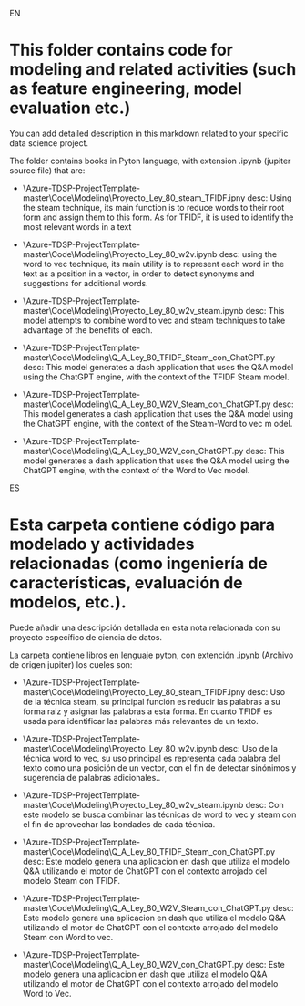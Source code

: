 EN
# This folder contains code for modeling and related activities (such as feature engineering, model evaluation etc.)

You can add detailed description in this markdown related to your specific data science project.

 The folder contains books in Pyton language, with extension .ipynb (jupiter source file) that are:
   * \Azure-TDSP-ProjectTemplate-master\Code\Modeling\Proyecto_Ley_80_steam_TFIDF.ipny
       desc:  Using the steam technique, its main function is to reduce words to their root form and assign them to this form. As for TFIDF, it is used to identify the most relevant words in a text

   * \Azure-TDSP-ProjectTemplate-master\Code\Modeling\Proyecto_Ley_80_w2v.ipynb
       desc:  using the word to vec technique, its main utility is to represent each word in the text as a position in a vector, in order to detect synonyms and suggestions for additional words.

   * \Azure-TDSP-ProjectTemplate-master\Code\Modeling\Proyecto_Ley_80_w2v_steam.ipynb
       desc:  This model attempts to combine word to vec and steam techniques to take advantage of the benefits of each.
       
   * \Azure-TDSP-ProjectTemplate-master\Code\Modeling\Q_A_Ley_80_TFIDF_Steam_con_ChatGPT.py
       desc:  This model generates a dash application that uses the Q&A model using the ChatGPT engine, with the context of the TFIDF Steam model. 
       
   * \Azure-TDSP-ProjectTemplate-master\Code\Modeling\Q_A_Ley_80_W2V_Steam_con_ChatGPT.py
       desc:  This model generates a dash application that uses the Q&A model using the ChatGPT engine, with the context of the  Steam-Word to vec m odel. 
       
   * \Azure-TDSP-ProjectTemplate-master\Code\Modeling\Q_A_Ley_80_W2V_con_ChatGPT.py
       desc:  This model generates a dash application that uses the Q&A model using the ChatGPT engine, with the context of the  Word to Vec model. 

   
ES
# Esta carpeta contiene código para modelado y actividades relacionadas (como ingeniería de características, evaluación de modelos, etc.).

Puede añadir una descripción detallada en esta nota relacionada con su proyecto específico de ciencia de datos.

 La carpeta contiene libros en lenguaje pyton, con extención .ipynb (Archivo de origen jupiter) los cueles son: 
   * \Azure-TDSP-ProjectTemplate-master\Code\Modeling\Proyecto_Ley_80_steam_TFIDF.ipny
       desc:  Uso de la técnica steam, su principal función es reducir las palabras a su forma raiz y asignar las palabras a esta forma. En cuanto TFIDF es usada para identificar las palabras más relevantes de un texto.

   * \Azure-TDSP-ProjectTemplate-master\Code\Modeling\Proyecto_Ley_80_w2v.ipynb
       desc:  Uso de la técnica word to vec, su uso principal es representa cada palabra del texto como una posición de un vector, con el fin de detectar sinónimos y sugerencia de palabras adicionales.. 

   * \Azure-TDSP-ProjectTemplate-master\Code\Modeling\Proyecto_Ley_80_w2v_steam.ipynb
       desc:  Con este modelo se busca combinar las técnicas de word to vec y steam con el fin de aprovechar las bondades de cada técnica. 

   * \Azure-TDSP-ProjectTemplate-master\Code\Modeling\Q_A_Ley_80_TFIDF_Steam_con_ChatGPT.py
       desc:  Este modelo genera una aplicacion en dash que utiliza el modelo Q&A utilizando el motor de ChatGPT con el contexto arrojado del modelo Steam con TFIDF. 
       
   * \Azure-TDSP-ProjectTemplate-master\Code\Modeling\Q_A_Ley_80_W2V_Steam_con_ChatGPT.py
       desc:  Este modelo genera una aplicacion en dash que utiliza el modelo Q&A utilizando el motor de ChatGPT con el contexto arrojado del modelo Steam con Word to vec. 
       
   * \Azure-TDSP-ProjectTemplate-master\Code\Modeling\Q_A_Ley_80_W2V_con_ChatGPT.py
       desc:  Este modelo genera una aplicacion en dash que utiliza el modelo Q&A utilizando el motor de ChatGPT con el contexto arrojado del modelo Word to Vec. 

